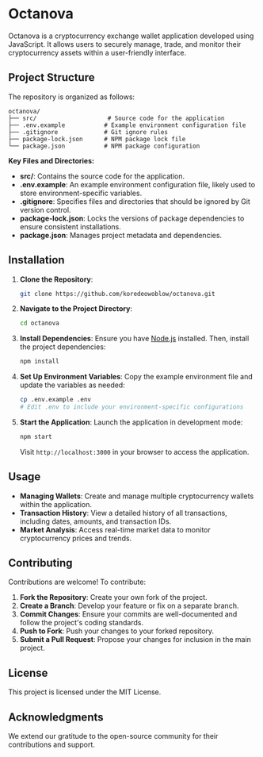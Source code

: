 # Octanova

Octanova is a cryptocurrency exchange wallet application developed using JavaScript. It allows users to securely manage, trade, and monitor their cryptocurrency assets within a user-friendly interface.

## Project Structure

The repository is organized as follows:

```
octanova/
├── src/                    # Source code for the application
├── .env.example           # Example environment configuration file
├── .gitignore             # Git ignore rules
├── package-lock.json      # NPM package lock file
└── package.json           # NPM package configuration
```

**Key Files and Directories:**

- **src/**: Contains the source code for the application.
- **.env.example**: An example environment configuration file, likely used to store environment-specific variables.
- **.gitignore**: Specifies files and directories that should be ignored by Git version control.
- **package-lock.json**: Locks the versions of package dependencies to ensure consistent installations.
- **package.json**: Manages project metadata and dependencies.

## Installation

1. **Clone the Repository**:
   ```bash
   git clone https://github.com/koredeowoblow/octanova.git
   ```

2. **Navigate to the Project Directory**:
   ```bash
   cd octanova
   ```

3. **Install Dependencies**:
   Ensure you have [Node.js](https://nodejs.org/) installed. Then, install the project dependencies:
   ```bash
   npm install
   ```

4. **Set Up Environment Variables**:
   Copy the example environment file and update the variables as needed:
   ```bash
   cp .env.example .env
   # Edit .env to include your environment-specific configurations
   ```

5. **Start the Application**:
   Launch the application in development mode:
   ```bash
   npm start
   ```
   Visit `http://localhost:3000` in your browser to access the application.

## Usage

- **Managing Wallets**: Create and manage multiple cryptocurrency wallets within the application.
- **Transaction History**: View a detailed history of all transactions, including dates, amounts, and transaction IDs.
- **Market Analysis**: Access real-time market data to monitor cryptocurrency prices and trends.

## Contributing

Contributions are welcome! To contribute:

1. **Fork the Repository**: Create your own fork of the project.
2. **Create a Branch**: Develop your feature or fix on a separate branch.
3. **Commit Changes**: Ensure your commits are well-documented and follow the project's coding standards.
4. **Push to Fork**: Push your changes to your forked repository.
5. **Submit a Pull Request**: Propose your changes for inclusion in the main project.

## License

This project is licensed under the MIT License.

## Acknowledgments

We extend our gratitude to the open-source community for their contributions and support.
